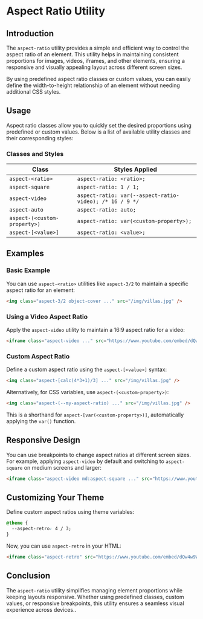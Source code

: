 # Aspect Ratio Utility

## Introduction
The `aspect-ratio` utility provides a simple and efficient way to control the aspect ratio of an element. This utility helps in maintaining consistent proportions for images, videos, iframes, and other elements, ensuring a responsive and visually appealing layout across different screen sizes.

By using predefined aspect ratio classes or custom values, you can easily define the width-to-height relationship of an element without needing additional CSS styles.

## Usage
Aspect ratio classes allow you to quickly set the desired proportions using predefined or custom values. Below is a list of available utility classes and their corresponding styles:

### Classes and Styles

| Class                         | Styles Applied                           |
|-------------------------------|-----------------------------------------|
| `aspect-<ratio>`               | `aspect-ratio: <ratio>;`                |
| `aspect-square`                | `aspect-ratio: 1 / 1;`                   |
| `aspect-video`                 | `aspect-ratio: var(--aspect-ratio-video); /* 16 / 9 */` |
| `aspect-auto`                  | `aspect-ratio: auto;`                    |
| `aspect-(<custom-property>)`    | `aspect-ratio: var(<custom-property>);`  |
| `aspect-[<value>]`              | `aspect-ratio: <value>;`                 |

## Examples

### Basic Example
You can use `aspect-<ratio>` utilities like `aspect-3/2` to maintain a specific aspect ratio for an element:

```html
<img class="aspect-3/2 object-cover ..." src="/img/villas.jpg" />
```

### Using a Video Aspect Ratio
Apply the `aspect-video` utility to maintain a 16:9 aspect ratio for a video:

```html
<iframe class="aspect-video ..." src="https://www.youtube.com/embed/dQw4w9WgXcQ"></iframe>
```

### Custom Aspect Ratio
Define a custom aspect ratio using the `aspect-[<value>]` syntax:

```html
<img class="aspect-[calc(4*3+1)/3] ..." src="/img/villas.jpg" />
```

Alternatively, for CSS variables, use `aspect-(<custom-property>)`:

```html
<img class="aspect-(--my-aspect-ratio) ..." src="/img/villas.jpg" />
```
This is a shorthand for `aspect-[var(<custom-property>)]`, automatically applying the `var()` function.

## Responsive Design
You can use breakpoints to change aspect ratios at different screen sizes. For example, applying `aspect-video` by default and switching to `aspect-square` on medium screens and larger:

```html
<iframe class="aspect-video md:aspect-square ..." src="https://www.youtube.com/embed/dQw4w9WgXcQ"></iframe>
```

## Customizing Your Theme
Define custom aspect ratios using theme variables:

```css
@theme {
  --aspect-retro: 4 / 3;
}
```

Now, you can use `aspect-retro` in your HTML:

```html
<iframe class="aspect-retro" src="https://www.youtube.com/embed/dQw4w9WgXcQ"></iframe>
```

## Conclusion
The `aspect-ratio` utility simplifies managing element proportions while keeping layouts responsive. Whether using predefined classes, custom values, or responsive breakpoints, this utility ensures a seamless visual experience across devices..
